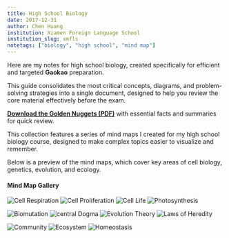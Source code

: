 ```yaml
---
title: High School Biology
date: 2017-12-31
author: Chen Huang
institution: Xiamen Foreign Language School
institution_slug: xmfls
notetags: ["biology", "high school", "mind map"]
---
```


Here are my notes for high school biology, created specifically for efficient and targeted **Gaokao** preparation.

This guide consolidates the most critical concepts, diagrams, and problem-solving strategies into a single document, designed to help you review the core material effectively before the exam.

[**Download the Golden Nuggets (PDF)**](/notes/high-school-biology/pdf/biology-golden-nuggets.pdf) with essential facts and summaries for quick review.

This collection features a series of mind maps I created for my high school biology course, designed to make complex topics easier to visualize and remember.

Below is a preview of the mind maps, which cover key areas of cell biology, genetics, evolution, and ecology.

#### Mind Map Gallery

![Cell Respiration](./images/mindmap_cell-respiration.jpeg)
![Cell Proliferation](./images/mindmap_cell-proliferation.jpeg)
![Cell Life](./images/mindmap_cell-life.jpeg)
![Photosynthesis](./images/mindmap_photosynthesis.jpeg)

![Biomutation](./images/mindmap_biomutation.jpeg)
![central Dogma](./images/mindmap_central-dogma.jpeg)
![Evolution Theory](./images/mindmap_evolution-theory.jpeg)
![Laws of Heredity](./images/mindmap_laws-of-heredity.jpeg)

![Community](./images/mindmap_community.jpeg)
![Ecosystem](./images/mindmap_ecosystem.jpeg)
![Homeostasis](./images/mindmap_homeostasis.jpeg)
